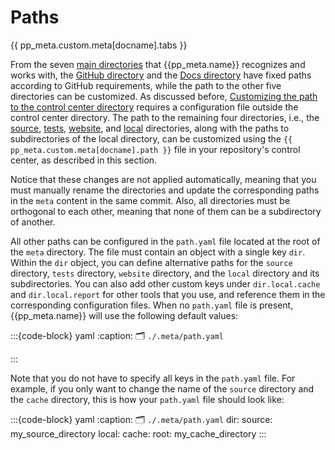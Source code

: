 # Paths


{{ pp_meta.custom.meta[docname].tabs }}

From the seven [main directories](/manual/fundamentals/structure/index.md) that {{pp_meta.name}}
recognizes and works with, the [GitHub directory](/manual/fundamentals/structure/github.md)
and the [Docs directory](/manual/fundamentals/structure/docs.md) have fixed paths
according to GitHub requirements, while the path to the other five directories can be customized.
As discussed before,
[Customizing the path to the control center directory](/manual/control/structure/index.md#location)
requires a configuration file outside the control center directory.
The path to the remaining four directories,
i.e., the [source](/manual/fundamentals/structure/source.md),
[tests](/manual/fundamentals/structure/tests.md),
[website](/manual/fundamentals/structure/website.md), and
[local](/manual/fundamentals/structure/local.md) directories,
along with the paths to subdirectories of the local directory,
can be customized using the `{{ pp_meta.custom.meta[docname].path }}` file
in your repository's control center, as described in this section.



Notice that these changes are not applied automatically, meaning that you must manually
rename the directories and update the corresponding paths in the `meta` content in the same commit.
Also, all directories must be orthogonal to each other, meaning that none of them can be a subdirectory
of another.



All other paths can be configured in the `path.yaml` file located at the root of the `meta` directory.
The file must contain an object with a single key `dir`.
Within the `dir` object, you can define alternative paths for the `source` directory,
`tests` directory, `website` directory, and the `local` directory and its subdirectories.
You can also add other custom keys under `dir.local.cache` and `dir.local.report`
for other tools that you use, and reference them in the corresponding configuration files.
When no `path.yaml` file is present, {{pp_meta.name}} will use the following default values:

:::{code-block} yaml
:caption: 🗂 `./.meta/path.yaml`

:::

Note that you do not have to specify all keys in the `path.yaml` file.
For example, if you only want to change the name of the `source` directory and the `cache` directory,
this is how your `path.yaml` file should look like:

:::{code-block} yaml
:caption: 🗂 `./.meta/path.yaml`
dir:
  source: my_source_directory
  local:
    cache:
      root: my_cache_directory
:::
